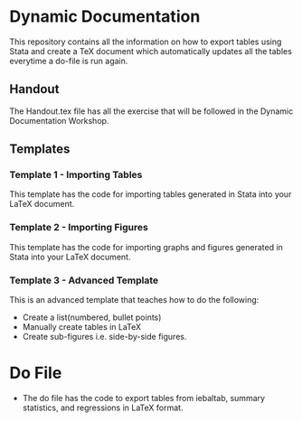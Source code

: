 # Dynamic Documentation 

This repository contains all the information on how to export tables using Stata and create a TeX document which automatically updates all the tables everytime a do-file is run again. 

## Handout 
The Handout.tex file has all the exercise that will be followed in the Dynamic Documentation Workshop.

## Templates
### Template 1 - Importing Tables
This template has the code for importing tables generated in Stata into your LaTeX document. 

### Template 2 - Importing Figures 
This template has the code for importing graphs and figures generated in Stata into your LaTeX document. 

### Template 3 - Advanced Template
This is an advanced template that teaches how to do the following:
* Create a list(numbered, bullet points)
* Manually create tables in LaTeX
* Create sub-figures i.e. side-by-side figures.

# Do File
* The do file has the code to export tables from iebaltab, summary statistics, and regressions in LaTeX format. 
